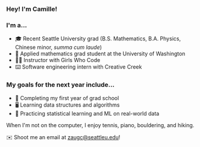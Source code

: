 ### Hey! I'm Camille!

### I'm a...

- 🎓 Recent Seattle University grad (B.S. Mathematics, B.A. Physics, Chinese minor, _summa cum laude_)
- 🏫 Applied mathematics grad student at the University of Washington
- 👩‍💻 Instructor with Girls Who Code
- ⌨️ Software engineering intern with Creative Creek

### My goals for the next year include...

- 🧮 Completing my first year of grad school
- 🖥 Learning data structures and algorithms
- 💯 Practicing statistical learning and ML on real-world data

When I'm not on the computer, I enjoy tennis, piano, bouldering, and hiking.

✉️ Shoot me an email at zaugc@seattleu.edu!




<!--
Here are some ideas to get you started:

- 🔭 I’m currently working on ...
- 🌱 I’m currently learning ...
- 👯 I’m looking to collaborate on ...
- 🤔 I’m looking for help with ...
- 💬 Ask me about ...
- 📫 How to reach me: ...
- 😄 Pronouns: ...
- ⚡ Fun fact: ...

-->
